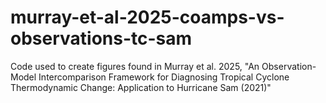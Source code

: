 # murray-et-al-2025-coamps-vs-observations-tc-sam
Code used to create figures found in Murray et al. 2025, "An Observation-Model Intercomparison Framework for Diagnosing Tropical Cyclone Thermodynamic Change: Application to Hurricane Sam (2021)"
